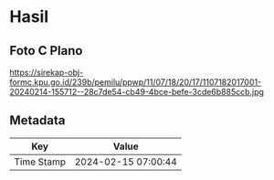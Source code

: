 # Hasil

## Foto C Plano

https://sirekap-obj-formc.kpu.go.id/239b/pemilu/ppwp/11/07/18/20/17/1107182017001-20240214-155712--28c7de54-cb49-4bce-befe-3cde6b885ccb.jpg


## Metadata

| Key        | Value               |
| ---------- | ------------------- |
| Time Stamp | 2024-02-15 07:00:44 |



